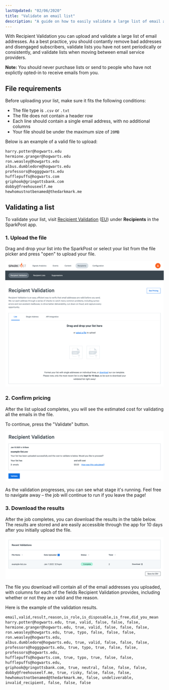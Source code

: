```yaml
---
lastUpdated: "02/06/2020"
title: "Validate an email list"
description: "A guide on how to easily validate a large list of email addresses using Recipient Validation."
---
```


With Recipient Validation you can upload and validate a large list of email addresses. As a best practice, you should contantly remove bad addresses and disengaged subscribers, validate lists you have not sent periodically or consistently, and validate lists when moving between email service providers.

**Note:** You should never purchase lists or send to people who have not explictly opted-in to receive emails from you.

## File requirements

Before uploading your list, make sure it fits the following conditions:
* The file type is `.csv` or `.txt`
* The file does not contain a header row
* Each line should contain a single email address, with no additional columns
* Your file should be under the maximum size of `20MB`

Below is an example of a valid file to upload:

```
harry.potter@hogwarts.edu
hermione.granger@hogwarts.edu
ron.weasley@howgarts.edu
albus.dumbledore@hogwarts.edu
professors@hoggggwarts.edu
hufflepuffs@hogwarts.com
griphook@gringottsbank.com
dobby@freehouseelf.me
hewhomustnotbenamed@thedarkmark.me
```

## Validating a list

To validate your list, visit [Recipient Validation](https://app.sparkpost.com/recipient-validation) ([EU](https://app.eu.sparkpost.com/recipient-validation)) under **Recipients** in the SparkPost app.

### 1. Upload the file

Drag and drop your list into the SparkPost or select your list from the file picker and press "open" to upload your file.

![Upload an email list](./media/validate-an-email-list/upload-a-list.png)

### 2. Confirm pricing

After the list upload completes, you will see the estimated cost for validating all the emails in the file.

To continue, press the "Validate" button.

![Confirm pricing](./media/validate-an-email-list/confirm-pricing.png)

As the validation progresses, you can see what stage it's running. Feel free to navigate away – the job will continue to run if you leave the page!

### 3. Download the results

After the job completes, you can download the results in the table below. The results are stored and are easily accessible through the app for 10 days after you initially upload the file.

![List of validation results](./media/validate-an-email-list/results.png)

The file you download will contain all of the email addresses you uploaded, with columns for each of the fields Recipient Validation provides, including whether or not they are valid and the reason.

Here is the example of the validation results.

```
email,valid,result,reason,is_role,is_disposable,is_free,did_you_mean
harry.potter@hogwarts.edu, true, valid, false, false, false,
hermione.granger@hogwarts.edu, true, valid, false, false, false,
ron.weasley@howgarts.edu, true, typo, false, false, false, ron.weasley@hogwarts.edu,
albus.dumbledore@hogwarts.edu, true, valid, false, false, false,
professors@hoggggwarts.edu, true, typo, true, false, false, professors@hogwarts.edu,
hufflepuffs@hogwarts.com, true, typo, true, false, false, hufflepuffs@hogwarts.edu,
griphook@gringottsbank.com, true, neutral, false, false, false,
dobby@freehouseelf.me, true, risky, false, false, false,
hewhomustnotbenamed@thedarkmark.me, false, undeliverable, invalid_recipient, false, false, false

```


